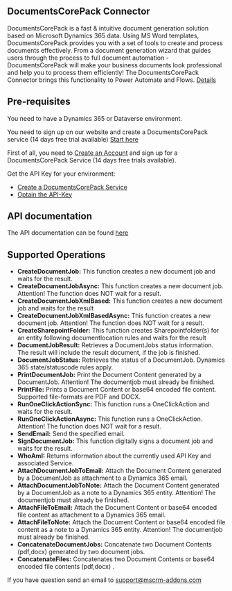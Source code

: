 

## DocumentsCorePack Connector
DocumentsCorePack is a fast & intuitive document generation solution based on Microsoft Dynamics 365 data.
Using MS Word templates, DocumentsCorePack provides you with a set of tools to create and process documents effectively. 
From a document generation wizard that guides users through the process to full document automation - DocumentsCorePack will make your business documents look professional
and help you to process them efficiently!
The DocumentsCorePack Connector brings this functionality to Power Automate and Flows.
[Details](https://www.mscrm-addons.com/Products/DocumentsCorePack) 



## Pre-requisites

You need to have a Dynamics 365 or Dataverse environment. 

You need to sign up on our website and create a DocumentsCorePack service (14 days free trial available)  [Start here](https://support.mscrm-addons.com/knowledgebase/documentscorepack-online-service-configuration/) 



First of all, you need to [Create an Account](https://www.mscrm-addons.com/My-Account?returnurl=https%3A%2F%2Fwww.mscrm-addons.com%2FMy-Account) 
and sign up for a DocumentsCorePack Service (14 days free trials available).

Get the API Key for your environment:
- [Create a DocumentsCorePack Service](https://www.mscrm-addons.com/Products/DocumentsCorePack/ServiceConfiguration)
- [Optain the API-Key](https://www.mscrm-addons.com/Portals/0/Blog/DCP_CustomConnector_HowTo/c1_obtainAPIKey.PNG)


## API documentation
The API documentation can be found [here](https://support.mscrm-addons.com)


## Supported Operations

 - **CreateDocumentJob:** This function creates a new document job and waits for the result.
 - **CreateDocumentJobAsync:** This function creates a new document job. Attention! The function does NOT wait for a result.
 - **CreateDocumentJobXmlBased:** This function creates a new document job and waits for the result
 - **CreateDocumentJobXmlBasedAsync:** This function creates a new document job. Attention! The function does NOT wait for a result.
 - **CreateSharepointFolder:** This function creates Sharepointfolder(s) for an entity following documentlocation rules and waits for the result 
 - **DocumentJobResult:** Retrieves a DocumentJobs status information. The result will include the result document, if the job is finished.
 - **DocumentJobStatus:** Retrieves the status of a DocumentJob. Dynamics 365 state/statuscode rules apply.
 - **PrintDocumentJob:** Print the Document Content generated by a DocumentJob. Attention! The documentjob must already be finished.
 - **PrintFile:** Prints a Document Content or base64 encoded file content. Supported file-formats are PDF and DOCX.
 - **RunOneClickActionSync:** This function runs a OneClickAction and waits for the result. 
 - **RunOneClickActionAsync:** This function runs a OneClickAction. Attention! The function does NOT wait for a result.
 - **SendEmail:** Send the specified email. 
 - **SignDocumentJob:** This function digitally signs a document job and waits for the result.
 - **WhoAmI:** Returns information about the currently used API Key and associated Service. 
 - **AttachDocumentJobToEmail:** Attach the Document Content generated by a DocumentJob as attachment to a Dynamics 365 email.
 - **AttachDocumentJobToNote:** Attach the Document Content generated by a DocumentJob as a note to a Dynamics 365 entity. Attention! The documentjob must already be finished. 
 - **AttachFileToEmail:** Attach the Document Content or base64 encoded file content as attachment to a Dynamics 365 email.
 - **AttachFileToNote:** Attach the Document Content or base64 encoded file content as a note to a Dynamics 365 entity. Attention! The documentjob must already be finished.
 - **ConcatenateDocumentJobs:** Concatenate two Document Contents (pdf,docx) generated by two document jobs.
 - **ConcatenateFiles:** Concatenates two Document Contents or base64 encoded file contents (pdf,docx) .
 

 If you have question send an email to support@mscrm-addons.com